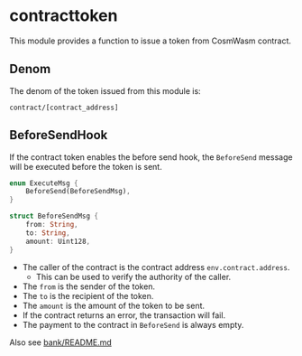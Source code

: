 # contracttoken

This module provides a function to issue a token from CosmWasm contract.

## Denom

The denom of the token issued from this module is:

```plaintext
contract/[contract_address]
```

## BeforeSendHook

If the contract token enables the before send hook, the `BeforeSend` message will be executed before the token is sent.

```rust
enum ExecuteMsg {
    BeforeSend(BeforeSendMsg),
}

struct BeforeSendMsg {
    from: String,
    to: String,
    amount: Uint128,
}
```

- The caller of the contract is the contract address `env.contract.address`.
  - This can be used to verify the authority of the caller.
- The `from` is the sender of the token.
- The `to` is the recipient of the token.
- The `amount` is the amount of the token to be sent.
- If the contract returns an error, the transaction will fail.
- The payment to the contract in `BeforeSend` is always empty.

Also see [bank/README.md](../bank/README.md)
